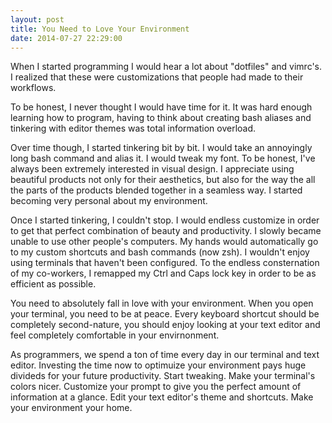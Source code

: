 ```yaml
---
layout: post
title: You Need to Love Your Environment
date: 2014-07-27 22:29:00
---
```


When I started programming I would hear a lot about "dotfiles" and vimrc's. I realized that these were customizations that people had made to their workflows.

To be honest, I never thought I would have time for it. It was hard enough learning how to program, having to think about creating bash aliases and tinkering with editor themes was total information overload.

Over time though, I started tinkering bit by bit. I would take an annoyingly long bash command and alias it. I would tweak my font. To be honest, I've always been extremely interested in visual design. I appreciate using beautiful products not only for their aesthetics, but also for the way the all the parts of the products blended together in a seamless way. I started becoming very personal about my environment.

Once I started tinkering, I couldn't stop. I would endless customize in order to get that perfect combination of beauty and productivity. I slowly became unable to use other people's computers. My hands would automatically go to my custom shortcuts and bash commands (now zsh). I wouldn't enjoy using terminals that haven't been configured. To the endless consternation of my co-workers, I remapped my Ctrl and Caps lock key in order to be as efficient as possible.

You need to absolutely fall in love with your environment. When you open your terminal, you need to be at peace. Every keyboard shortcut should be completely second-nature, you should enjoy looking at your text editor and feel completely comfortable in your envirnonment. 

As programmers, we spend a ton of time every day in our terminal and text editor. Investing the time now to optimuize your environment pays huge divideds for your future productivity. Start tweaking. Make your terminal's colors nicer. Customize your prompt to give you the perfect amount of information at a glance. Edit your text editor's theme and shortcuts. Make your environment your home.

